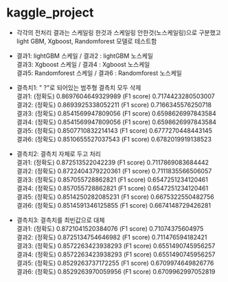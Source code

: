 # kaggle_project

- 각각의 전처리 결과는 스케일링 한것과 스케일링 안한것(노스케일링)으로 구분했고  
light GBM, Xgboost, Randomforest 모델로 테스트함

- 결과1: lightGBM 스케일 / 결과2 : lightGBM 노스케일  
결과3: Xgboost 스케일 / 결과4 : Xgboost 노스케일  
결과5: Randomforest 스케일 / 결과6 : Randomforest 노스케일  


- 결측치1: " ?"로 되어있는 범주형 결측치 모두 삭제  
결과1: (정확도) 0.8697604649329989
      (F1 score) 0.7174423280503007 <br>
결과2: (정확도) 0.8693925338052211
      (F1 score) 0.7166345576250718 <br>
결과3: (정확도) 0.8541569947809056
      (F1 score) 0.6598626997843584 <br>
결과4: (정확도) 0.8541569947809056 
      (F1 score) 0.6598626997843584 <br>
결과5: (정확도) 0.8507710832214143
      (F1 score) 0.6777270448443145 <br>
결과6: (정확도) 0.8510655527037543
      (F1 score) 0.6782019919138523 <br>

- 결측치2: 결측치 자체로 두고 처리  
결과1: (정확도) 0.872513522042239
      (F1 score) 0.7117869083684442 <br>
결과2: (정확도) 0.8722404379220361
      (F1 score) 0.7111835566506057 <br>
결과3: (정확도) 0.857055728862821
      (F1 score) 0.6547251234120461 <br>
결과4: (정확도) 0.857055728862821
      (F1 score) 0.6547251234120461 <br>
결과5: (정확도) 0.8514250282085231
      (F1 score) 0.6675322550482756 <br>
결과6: (정확도) 0.8514591346125855
      (F1 score) 0.6674148729426281 <br>

- 결측치3: 결측치를 최빈값으로 대체  
결과1: (정확도) 0.8721041520384076
      (F1 score) 0.71074375604975 <br>
결과2: (정확도) 0.8725134754646982
      (F1 score) 0.711476594182421 <br>
결과3: (정확도) 0.8572263423938293
      (F1 score) 0.6551490745956257 <br>
결과4: (정확도) 0.8572263423938293
      (F1 score) 0.6551490745956257 <br>
결과5: (정확도) 0.8529263737172255
      (F1 score) 0.6709974649826776 <br>
결과6: (정확도) 0.8529263970059956
      (F1 score) 0.6709962997052819 <br>
